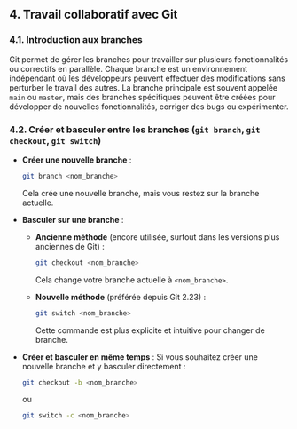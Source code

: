 ## 4. Travail collaboratif avec Git

### 4.1. Introduction aux branches
Git permet de gérer les branches pour travailler sur plusieurs fonctionnalités ou correctifs en parallèle. Chaque branche est un environnement indépendant où les développeurs peuvent effectuer des modifications sans perturber le travail des autres. La branche principale est souvent appelée `main` ou `master`, mais des branches spécifiques peuvent être créées pour développer de nouvelles fonctionnalités, corriger des bugs ou expérimenter.

### 4.2. Créer et basculer entre les branches (`git branch`, `git checkout`, `git switch`)
- **Créer une nouvelle branche** : 
  ```bash
  git branch <nom_branche>
  ```
  Cela crée une nouvelle branche, mais vous restez sur la branche actuelle.
  
- **Basculer sur une branche** :
  - **Ancienne méthode** (encore utilisée, surtout dans les versions plus anciennes de Git) :
    ```bash
    git checkout <nom_branche>
    ```
    Cela change votre branche actuelle à `<nom_branche>`.

  - **Nouvelle méthode** (préférée depuis Git 2.23) :
    ```bash
    git switch <nom_branche>
    ```
    Cette commande est plus explicite et intuitive pour changer de branche.

- **Créer et basculer en même temps** : 
  Si vous souhaitez créer une nouvelle branche et y basculer directement :
  ```bash
  git checkout -b <nom_branche>
  ```
  ou
  ```bash
  git switch -c <nom_branche>
  ```
